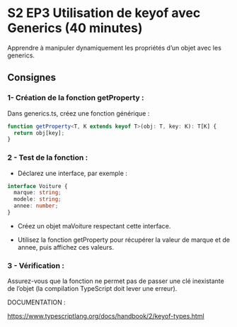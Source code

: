 # S2 EP3 Utilisation de keyof avec Generics (40 minutes)

Apprendre à manipuler dynamiquement les propriétés d’un objet avec les generics.

## Consignes

### 1- Création de la fonction getProperty :

Dans generics.ts, créez une fonction générique :

```ts
function getProperty<T, K extends keyof T>(obj: T, key: K): T[K] {
  return obj[key];
}
```

### 2 - Test de la fonction :

- Déclarez une interface, par exemple :

```ts
interface Voiture {
  marque: string;
  modele: string;
  annee: number;
}
```

- Créez un objet maVoiture respectant cette interface.

- Utilisez la fonction getProperty pour récupérer la valeur de marque et de annee, puis affichez ces valeurs.

### 3 - Vérification :

Assurez-vous que la fonction ne permet pas de passer une clé inexistante de l’objet (la compilation TypeScript doit lever une erreur).

DOCUMENTATION :

https://www.typescriptlang.org/docs/handbook/2/keyof-types.html